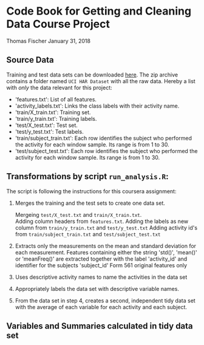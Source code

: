 Code Book for Getting and Cleaning Data Course Project
===========

Thomas Fischer
January 31, 2018


## Source Data
Training and test data sets can be downloaded [here](https://d396qusza40orc.cloudfront.net/getdata%2Fprojectfiles%2FUCI%20HAR%20Dataset.zip). The zip archive contains a folder named `UCI HAR Dataset` with all the raw data. Hereby a list with *only* the data relevant for this project:

* 'features.txt': List of all features.
* 'activity_labels.txt': Links the class labels with their activity name.
* 'train/X_train.txt': Training set.
* 'train/y_train.txt': Training labels.
* 'test/X_test.txt': Test set.
* 'test/y_test.txt': Test labels.
* 'train/subject_train.txt': Each row identifies the subject who performed the activity for each window sample. Its range is from 1 to 30.
* 'test/subject_test.txt': Each row identifies the subject who performed the activity for each window sample. Its range is from 1 to 30.

## Transformations by script `run_analysis.R`:
The script is following the instructions for this coursera assignment: 

1. Merges the training and the test sets to create one data set.
   
   Mergeing `test/X_test.txt` and `train/X_train.txt`.  
   Adding column headers from `features.txt`.
   Adding the labels as new column from `train/y_train.txt` and `test/y_test.txt`
   Adding activity id's from `train/subject_train.txt` and `test/subject_test.txt`
2. Extracts only the measurements on the mean and standard deviation for each measurement.
   Features containing either the string 'std()', 'mean()' or 'meanFreq()' are extracted together with the label 'activity_id' and identifier for the subjects 'subject_id'
   Form 561 original features only 
3. Uses descriptive activity names to name the activities in the data set
4. Appropriately labels the data set with descriptive variable names. 
5. From the data set in step 4, creates a second, independent tidy data set with the average of each variable for each activity and each subject.

## Variables and Summaries calculated in tidy data set

